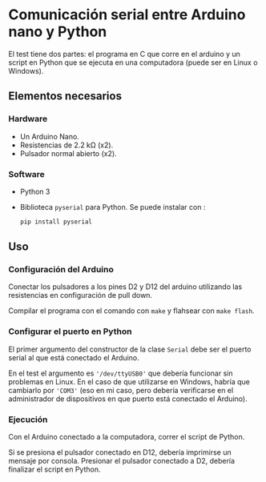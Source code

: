 # Comunicación serial entre Arduino nano y Python

El test tiene dos partes: el programa en C que corre en el arduino y un script en Python que se ejecuta en una computadora (puede ser en Linux o Windows).

## Elementos necesarios

### Hardware

- Un Arduino Nano.
- Resistencias de 2.2 kΩ (x2).
- Pulsador normal abierto (x2).

### Software

- Python 3
- Biblioteca `pyserial` para Python. Se puede instalar con :
  
    ```bash
    pip install pyserial
    ```

## Uso

### Configuración del Arduino

Conectar los pulsadores a los pines D2 y D12 del arduino utilizando las resistencias en configuración de pull down.

Compilar el programa con el comando con `make` y flahsear con `make flash`.

### Configurar el puerto en Python

El primer argumento del constructor de la clase `Serial` debe ser el puerto serial al que está conectado el Arduino.

En el test el argumento es `'/dev/ttyUSB0'` que debería funcionar sin problemas en Linux. En el caso de que utilizarse en Windows, habría que cambiarlo por `'COM3'` (eso en mi caso, pero debería verificarse en el administrador de dispositivos en que puerto está conectado el Arduino).

### Ejecución

Con el Arduino conectado a la computadora, correr el script de Python.

Si se presiona el pulsador conectado en D12, debería imprimirse un mensaje por consola. Presionar el pulsador conectado a D2, debería finalizar el script en Python.